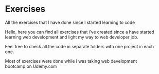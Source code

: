 # Exercises
All the exercises that I have done since I started learning to code

Hello, here you can find all exercises that i've created since a have started 
learning web development and light my way to web developer job.

Feel free to check all the code in separate folders with one project in each one.

Most of exercises were done while i was taking web development bootcamp on Udemy.com

